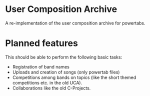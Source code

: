 # User Composition Archive

A re-implementation of the user composition archive for powertabs.

# Planned features

This should be able to perform the following basic tasks:

* Registration of band names
* Uploads and creation of songs (only powertab files)
* Competitions among bands on topics (like the short themed competitions etc. in
  the old UCA).
* Collaborations like the old C-Projects.


